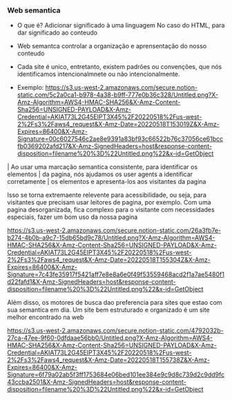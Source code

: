 ### Web semantica

- O que é?
Adicionar significado à uma linguagem
No caso do HTML, para dar significado ao conteudo

- Web semantca
controlar  a organização e aprensentação do nosso conteudo 

* Cada site é unico, entretanto, existem padrões ou convenções, que nós  identificamos intencionalmnete ou não intencionalmente.

* Exemplo:
https://s3.us-west-2.amazonaws.com/secure.notion-static.com/5c2a0ca1-b978-4a38-b9ff-777e0b36c328/Untitled.png?X-Amz-Algorithm=AWS4-HMAC-SHA256&X-Amz-Content-Sha256=UNSIGNED-PAYLOAD&X-Amz-Credential=AKIAT73L2G45EIPT3X45%2F20220518%2Fus-west-2%2Fs3%2Faws4_request&X-Amz-Date=20220518T153019Z&X-Amz-Expires=86400&X-Amz-Signature=00c6027546c2ae8e9391a83bf93c66522b76c37056ce61bccfb0369202afd217&X-Amz-SignedHeaders=host&response-content-disposition=filename%20%3D%22Untitled.png%22&x-id=GetObject

| Ao usar uma marcação semantica consistente, para identificar os elementos 
| da pagina, nós ajudamos os user agents a identificar corretamente 
| os elementos e apresenta-los aos visitantes da pagina

Isso se torna extremaente relevente para acessibilidade, ou seja, para visitantes que precisam usar leitores de pagina, por exemplo. Com uma pagina desorganizada, fica complexo para o visitante com necessidades especiais, fazer um bom uso da nossa pagina

https://s3.us-west-2.amazonaws.com/secure.notion-static.com/26a3fb7e-b274-4b0b-a9c7-15db65bd9c78/Untitled.png?X-Amz-Algorithm=AWS4-HMAC-SHA256&X-Amz-Content-Sha256=UNSIGNED-PAYLOAD&X-Amz-Credential=AKIAT73L2G45EIPT3X45%2F20220518%2Fus-west-2%2Fs3%2Faws4_request&X-Amz-Date=20220518T155304Z&X-Amz-Expires=86400&X-Amz-Signature=7c43fe35917f5421aff7e8e8a6e0f49f53559468acd2f1a7ae5480f1d22fafd1&X-Amz-SignedHeaders=host&response-content-disposition=filename%20%3D%22Untitled.png%22&x-id=GetObject

Além disso, os motores de busca dao preferencia para sites que estao com sua semantica em dia. Um site bem estruturado e organizado é um site melhor encontrado na web

https://s3.us-west-2.amazonaws.com/secure.notion-static.com/4792032b-27ca-47ee-9f60-0dfdaae56bb0/Untitled.png?X-Amz-Algorithm=AWS4-HMAC-SHA256&X-Amz-Content-Sha256=UNSIGNED-PAYLOAD&X-Amz-Credential=AKIAT73L2G45EIPT3X45%2F20220518%2Fus-west-2%2Fs3%2Faws4_request&X-Amz-Date=20220518T155738Z&X-Amz-Expires=86400&X-Amz-Signature=6f79a02ab5f3ff1753684e06bed101ee384e9c9d8c739d2c9dd9fc43ccba2501&X-Amz-SignedHeaders=host&response-content-disposition=filename%20%3D%22Untitled.png%22&x-id=GetObject


